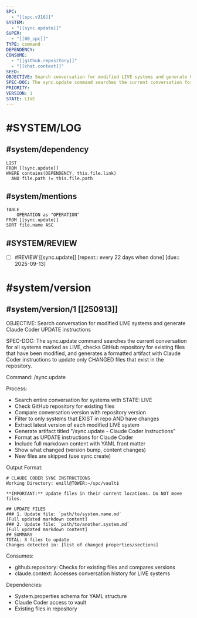 ```yaml
---
SPC:
  - "[[spc.v316]]"
SYSTEM:
  - "[[sync.update]]"
SUPER:
  - "[[00_spc]]"
TYPE: command
DEPENDENCY:
CONSUME:
  - "[[github.repository]]"
  - "[[chat.context]]"
SEED:
OBJECTIVE: Search conversation for modified LIVE systems and generate Claude Coder UPDATE instructions
SPEC-DOC: The sync.update command searches the current conversation for all systems marked as LIVE, checks GitHub repository for existing files that have been modified, and generates a formatted artifact with Claude Coder instructions to update only CHANGED files that exist in the repository.
PRIORITY:
VERSION: 1
STATE: LIVE
---
```

# #SYSTEM/LOG
## #system/dependency
```dataview
LIST
FROM [[sync.update]]
WHERE contains(DEPENDENCY, this.file.link)
  AND file.path != this.file.path
```
## #system/mentions
```dataview
TABLE
    OPERATION as "OPERATION"
FROM [[sync.update]]
SORT file.name ASC
```
## #SYSTEM/REVIEW
- [ ] #REVIEW [[sync.update]]  [repeat:: every 22 days when done]  [due:: 2025-09-13]
# #system/version
## #system/version/1 [[250913]]
OBJECTIVE: Search conversation for modified LIVE systems and generate Claude Coder UPDATE instructions

SPEC-DOC:
The sync.update command searches the current conversation for all systems marked as LIVE, checks GitHub repository for existing files that have been modified, and generates a formatted artifact with Claude Coder instructions to update only CHANGED files that exist in the repository.

Command: /sync.update

Process:
- Search entire conversation for systems with STATE: LIVE
- Check GitHub repository for existing files
- Compare conversation version with repository version
- Filter to only systems that EXIST in repo AND have changes
- Extract latest version of each modified LIVE system
- Generate artifact titled "/sync.update - Claude Coder Instructions"
- Format as UPDATE instructions for Claude Coder
- Include full markdown content with YAML front matter
- Show what changed (version bump, content changes)
- New files are skipped (use sync.create)

Output Format:
```
# CLAUDE CODER SYNC INSTRUCTIONS
Working Directory: emill@TOWER:~/spc/vault$

**IMPORTANT:** Update files in their current locations. Do NOT move files.

## UPDATE FILES
### 1. Update file: `path/to/system.name.md`
[Full updated markdown content]
### 2. Update file: `path/to/another.system.md`
[Full updated markdown content]
## SUMMARY
TOTAL: X files to update
Changes detected in: [list of changed properties/sections]
```

Consumes:
- github.repository: Checks for existing files and compares versions
- claude.context: Accesses conversation history for LIVE systems

Dependencies:
- System.properties schema for YAML structure
- Claude Coder access to vault
- Existing files in repository